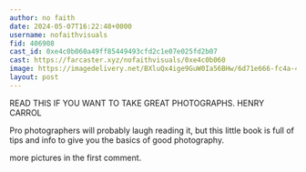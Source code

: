 ```yaml
---
author: no faith
date: 2024-05-07T16:22:48+0000
username: nofaithvisuals
fid: 406908
cast_id: 0xe4c0b060a49ff85449493cfd2c1e07e025fd2b07
cast: https://farcaster.xyz/nofaithvisuals/0xe4c0b060
image: https://imagedelivery.net/BXluQx4ige9GuW0Ia56BHw/6d71e666-fc4a-4d6d-774b-17841ce16500/original
layout: post
---
```


READ THIS
IF YOU WANT
TO TAKE GREAT
PHOTOGRAPHS.
HENRY
CARROL

Pro photographers will probably laugh reading it, but this little book is full of tips and info to give you the basics of good photography.

more pictures in the first comment.

<img src='https://imagedelivery.net/BXluQx4ige9GuW0Ia56BHw/6d71e666-fc4a-4d6d-774b-17841ce16500/original' alt='' referrerpolicy='no-referrer'/>
